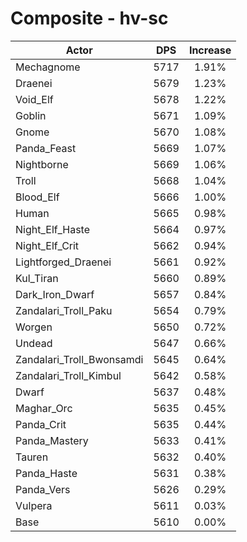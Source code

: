 # Composite - hv-sc
| Actor | DPS | Increase |
|---|:---:|:---:|
|Mechagnome|5717|1.91%|
|Draenei|5679|1.23%|
|Void_Elf|5678|1.22%|
|Goblin|5671|1.09%|
|Gnome|5670|1.08%|
|Panda_Feast|5669|1.07%|
|Nightborne|5669|1.06%|
|Troll|5668|1.04%|
|Blood_Elf|5666|1.00%|
|Human|5665|0.98%|
|Night_Elf_Haste|5664|0.97%|
|Night_Elf_Crit|5662|0.94%|
|Lightforged_Draenei|5661|0.92%|
|Kul_Tiran|5660|0.89%|
|Dark_Iron_Dwarf|5657|0.84%|
|Zandalari_Troll_Paku|5654|0.79%|
|Worgen|5650|0.72%|
|Undead|5647|0.66%|
|Zandalari_Troll_Bwonsamdi|5645|0.64%|
|Zandalari_Troll_Kimbul|5642|0.58%|
|Dwarf|5637|0.48%|
|Maghar_Orc|5635|0.45%|
|Panda_Crit|5635|0.44%|
|Panda_Mastery|5633|0.41%|
|Tauren|5632|0.40%|
|Panda_Haste|5631|0.38%|
|Panda_Vers|5626|0.29%|
|Vulpera|5611|0.03%|
|Base|5610|0.00%|
